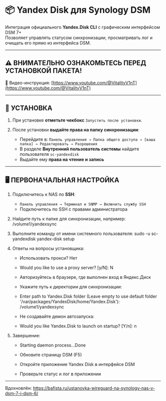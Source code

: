 # 📦 Yandex Disk для Synology DSM

Интеграция официального **Yandex.Disk CLI** с графическим интерфейсом DSM 7+  
Позволяет управлять статусом синхронизации, просматривать лог и очищать его прямо из интерфейса DSM.

---

## ⚠️ ВНИМАТЕЛЬНО ОЗНАКОМЬТЕСЬ ПЕРЕД УСТАНОВКОЙ ПАКЕТА!

🎥 Видео-инструкция: [https://www.youtube.com/@VitalityV1nT](https://www.youtube.com/@VitalityV1nT)

---

## 🔧 УСТАНОВКА

1. При установке **отметьте чекбокс** `Запустить после установки`.

2. После установки **выдайте права на папку синхронизации**:
   - Перейдите в: `Панель управления → Папка общего доступа → [ваша папка] → Редактировать → Разрешения`
   - В разделе **Внутренний пользователь системы** найдите пользователя `sc-yandexdisk`
   - Выдайте ему **права на чтение и запись**

---

## 🖥 ПЕРВОНАЧАЛЬНАЯ НАСТРОЙКА

1. Подключитесь к NAS по **SSH**:
   - `Панель управления → Терминал и SNMP → Включить службу SSH`
   - Подключитесь по SSH с правами администратора

2. Найдите путь к папке для синхронизации, например:
   /volume1/yandexsync

3. Выполните команду от имени системного пользователя:
   sudo -u sc-yandexdisk yandex-disk setup

4. Ответы на вопросы установщика:
   - Использовать прокси? Нет
   - Would you like to use a proxy server? [y/N]: N

   - Авторизуйтесь в браузере, где выполнен вход в Яндекс.Диск 
   
   - Укажите путь к директории для синхронизации:
   - Enter path to Yandex.Disk folder (Leave empty to use default folder '/var/packages/YandexDisk/home/Yandex.Disk'): /volume1/yandexsync

   - Не создавайте демон автозапуска:
   - Would you like Yandex.Disk to launch on startup? [Y/n]: n

5. Завершение:
   - Starting daemon process...Done

   - Обновите страницу DSM (F5)
   - Откройте приложение Yandex Disk в интерфейсе DSM
   - Проверьте статус и лог в приложении

---

Вдохновлён: https://bafista.ru/ustanovka-wireguard-na-synology-nas-v-dsm-7-i-dsm-6/
